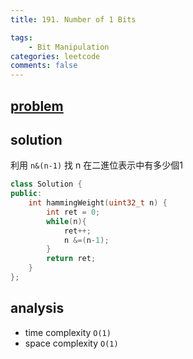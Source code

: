 ```yaml
---
title: 191. Number of 1 Bits

tags:  
    - Bit Manipulation
categories: leetcode
comments: false
---
```




## [problem](https://leetcode.com/problems/number-of-1-bits/)

## solution
利用 `n&(n-1)` 找 n 在二進位表示中有多少個1

```c++
class Solution {
public:
    int hammingWeight(uint32_t n) {
        int ret = 0;
        while(n){
            ret++;
            n &=(n-1);
        }
        return ret;
    }
};
```

## analysis
- time complexity `O(1)`
- space complexity `O(1)`

